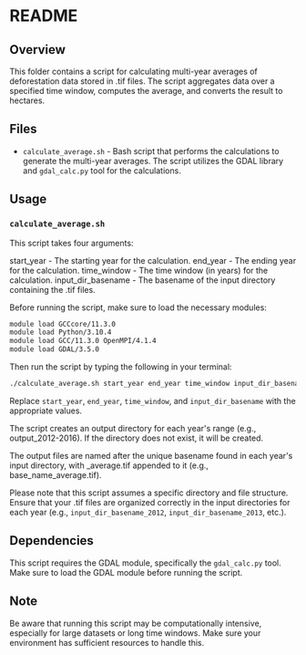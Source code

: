 # README

## Overview

This folder contains a script for calculating multi-year averages of deforestation data stored in .tif files. The script aggregates data over a specified time window, computes the average, and converts the result to hectares.

## Files

* `calculate_average.sh` - Bash script that performs the calculations to generate the multi-year averages. The script utilizes the GDAL library and `gdal_calc.py` tool for the calculations.

## Usage

### `calculate_average.sh`

This script takes four arguments:

start_year - The starting year for the calculation.
end_year - The ending year for the calculation.
time_window - The time window (in years) for the calculation.
input_dir_basename - The basename of the input directory containing the .tif files.

Before running the script, make sure to load the necessary modules:
```bash
module load GCCcore/11.3.0
module load Python/3.10.4
module load GCC/11.3.0 OpenMPI/4.1.4
module load GDAL/3.5.0
```

Then run the script by typing the following in your terminal:
```bash
./calculate_average.sh start_year end_year time_window input_dir_basename
```
Replace `start_year`, `end_year`, `time_window`, and `input_dir_basename` with the appropriate values.

The script creates an output directory for each year's range (e.g., output_2012-2016). If the directory does not exist, it will be created.

The output files are named after the unique basename found in each year's input directory, with _average.tif appended to it (e.g., base_name_average.tif).

Please note that this script assumes a specific directory and file structure. Ensure that your .tif files are organized correctly in the input directories for each year (e.g., `input_dir_basename_2012`, `input_dir_basename_2013`, etc.). 

## Dependencies

This script requires the GDAL module, specifically the `gdal_calc.py` tool. Make sure to load the GDAL module before running the script.

## Note

Be aware that running this script may be computationally intensive, especially for large datasets or long time windows. Make sure your environment has sufficient resources to handle this.
